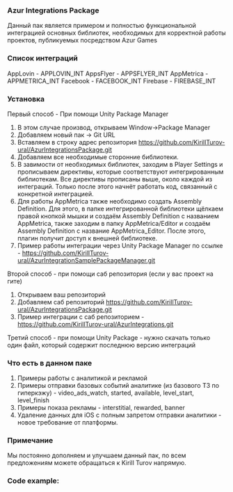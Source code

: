 ### Azur Integrations Package
Данный пак является примером и полностью функциональной интеграцией основных библиотек, необходимых
для корректной работы проектов, публикуемых посредством Azur Games

### Список интеграций
AppLovin - APPLOVIN_INT
AppsFlyer - APPSFLYER_INT
AppMetrica - APPMETRICA_INT
Facebook - FACEBOOK_INT
Firebase - FIREBASE_INT

### Установка
Первый способ - При помощи Unity Package Manager
1. В этом случае производ, открываем Window->Package Manager
2. Добавляем новый пак -> Git URL
3. Вставляем в строку адрес репозитория https://github.com/KirillTurov-ural/AzurIntegrationsPackage.git
4. Добавляем все необходимые сторонние библиотеки. 
5. В завимости от необходимых библиотек, заходим в Player Settings и прописываем директивы, которые соответствуют интегрированным библиотекам. Все директивы прописаны выше, около каждой из интеграций. Только после этого начнёт работать код, связанный с конкретной интеграцией. 
6. Для работы AppMetrica также необходимо создать Assembly Definition. Для этого, в папке интегрированной библиотеки щёлкаем правой кнопкой мышки и создаём Assembly Definition с названием AppMetrica, также заходим в папку AppMetrica/Editor и создаём Assembly Definition с название AppMetrica_Editor. После этого, плагин получит доступ к внешней библиотеке. 
7. Пример работы интеграции через Unity Package Manager по ссылке - https://github.com/KirillTurov-ural/AzurIntegrationSamplePackageManager.git

Второй способ - при помощи саб репозитория (если у вас проект на гите)
1. Открываем ваш репозиторий
2. Добавляем саб репозиторий https://github.com/KirillTurov-ural/AzurIntegrationsPackage.git
3. Пример интеграции с саб репозиторием -https://github.com/KirillTurov-ural/AzurIntegrations.git

Третий способ - при помощи Unity Package - нужно скачать только один файл, который содержит последнюю версию интеграций

### Что есть в данном паке
1. Примеры работы с аналитикой и рекламой
2. Примеры отправки базовых событий аналитике (из базового ТЗ по гиперкэжу) - video_ads_watch, started, available, level_start, level_finish
3. Примеры показа рекламы - interstitial, rewarded, banner
4. Удаление данных для iOS с полным запретом отправки аналитики - новое требование от платформы. 

### Примечание
Мы постоянно дополняем и улучшаем данный пак, по всем предложениям можете обращаться к Kirill Turov напрямую. 

### Code example:
```csharp

```

